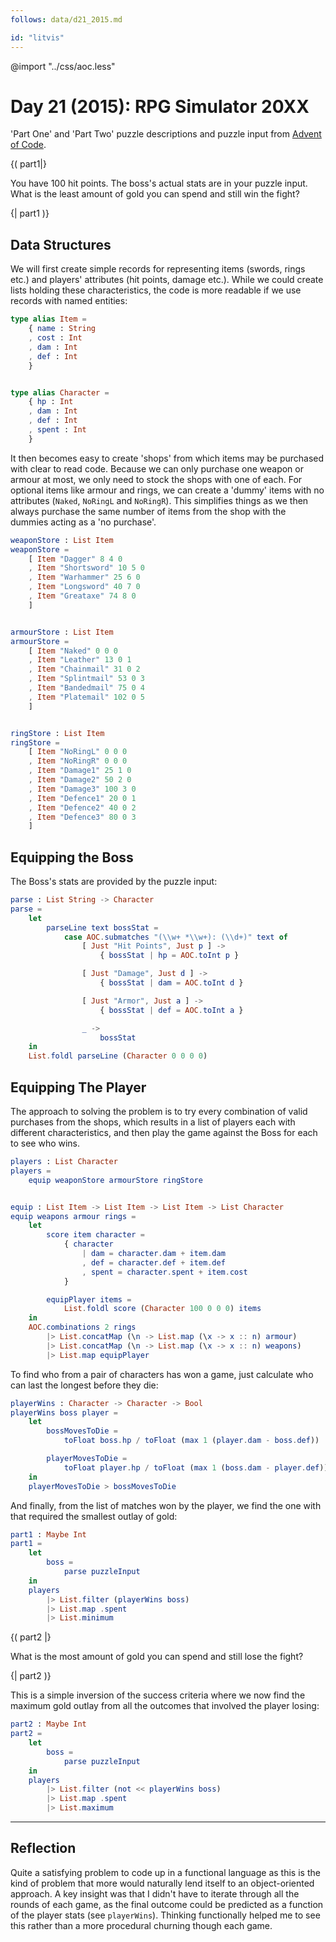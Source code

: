 ```yaml
---
follows: data/d21_2015.md

id: "litvis"
---
```


@import "../css/aoc.less"

# Day 21 (2015): RPG Simulator 20XX

'Part One' and 'Part Two' puzzle descriptions and puzzle input from [Advent of Code](https://adventofcode.com/2015/day/21).

{( part1|}

You have 100 hit points. The boss's actual stats are in your puzzle input. What is the least amount of gold you can spend and still win the fight?

{| part1 )}

## Data Structures

We will first create simple records for representing items (swords, rings etc.) and players' attributes (hit points, damage etc.). While we could create lists holding these characteristics, the code is more readable if we use records with named entities:

```elm {l}
type alias Item =
    { name : String
    , cost : Int
    , dam : Int
    , def : Int
    }


type alias Character =
    { hp : Int
    , dam : Int
    , def : Int
    , spent : Int
    }
```

It then becomes easy to create 'shops' from which items may be purchased with clear to read code. Because we can only purchase one weapon or armour at most, we only need to stock the shops with one of each. For optional items like armour and rings, we can create a 'dummy' items with no attributes (`Naked`, `NoRingL` and `NoRingR`). This simplifies things as we then always purchase the same number of items from the shop with the dummies acting as a 'no purchase'.

```elm {l}
weaponStore : List Item
weaponStore =
    [ Item "Dagger" 8 4 0
    , Item "Shortsword" 10 5 0
    , Item "Warhammer" 25 6 0
    , Item "Longsword" 40 7 0
    , Item "Greataxe" 74 8 0
    ]


armourStore : List Item
armourStore =
    [ Item "Naked" 0 0 0
    , Item "Leather" 13 0 1
    , Item "Chainmail" 31 0 2
    , Item "Splintmail" 53 0 3
    , Item "Bandedmail" 75 0 4
    , Item "Platemail" 102 0 5
    ]


ringStore : List Item
ringStore =
    [ Item "NoRingL" 0 0 0
    , Item "NoRingR" 0 0 0
    , Item "Damage1" 25 1 0
    , Item "Damage2" 50 2 0
    , Item "Damage3" 100 3 0
    , Item "Defence1" 20 0 1
    , Item "Defence2" 40 0 2
    , Item "Defence3" 80 0 3
    ]
```

## Equipping the Boss

The Boss's stats are provided by the puzzle input:

```elm  {l}
parse : List String -> Character
parse =
    let
        parseLine text bossStat =
            case AOC.submatches "(\\w+ *\\w+): (\\d+)" text of
                [ Just "Hit Points", Just p ] ->
                    { bossStat | hp = AOC.toInt p }

                [ Just "Damage", Just d ] ->
                    { bossStat | dam = AOC.toInt d }

                [ Just "Armor", Just a ] ->
                    { bossStat | def = AOC.toInt a }

                _ ->
                    bossStat
    in
    List.foldl parseLine (Character 0 0 0 0)
```

## Equipping The Player

The approach to solving the problem is to try every combination of valid purchases from the shops, which results in a list of players each with different characteristics, and then play the game against the Boss for each to see who wins.

```elm {l}
players : List Character
players =
    equip weaponStore armourStore ringStore


equip : List Item -> List Item -> List Item -> List Character
equip weapons armour rings =
    let
        score item character =
            { character
                | dam = character.dam + item.dam
                , def = character.def + item.def
                , spent = character.spent + item.cost
            }

        equipPlayer items =
            List.foldl score (Character 100 0 0 0) items
    in
    AOC.combinations 2 rings
        |> List.concatMap (\n -> List.map (\x -> x :: n) armour)
        |> List.concatMap (\n -> List.map (\x -> x :: n) weapons)
        |> List.map equipPlayer
```

To find who from a pair of characters has won a game, just calculate who can last the longest before they die:

```elm {l}
playerWins : Character -> Character -> Bool
playerWins boss player =
    let
        bossMovesToDie =
            toFloat boss.hp / toFloat (max 1 (player.dam - boss.def))

        playerMovesToDie =
            toFloat player.hp / toFloat (max 1 (boss.dam - player.def))
    in
    playerMovesToDie > bossMovesToDie
```

And finally, from the list of matches won by the player, we find the one with that required the smallest outlay of gold:

```elm {l r}
part1 : Maybe Int
part1 =
    let
        boss =
            parse puzzleInput
    in
    players
        |> List.filter (playerWins boss)
        |> List.map .spent
        |> List.minimum
```

{( part2 |}

What is the most amount of gold you can spend and still lose the fight?

{| part2 )}

This is a simple inversion of the success criteria where we now find the maximum gold outlay from all the outcomes that involved the player losing:

```elm {l r}
part2 : Maybe Int
part2 =
    let
        boss =
            parse puzzleInput
    in
    players
        |> List.filter (not << playerWins boss)
        |> List.map .spent
        |> List.maximum
```

---

## Reflection

Quite a satisfying problem to code up in a functional language as this is the kind of problem that more would naturally lend itself to an object-oriented approach. A key insight was that I didn't have to iterate through all the rounds of each game, as the final outcome could be predicted as a function of the player stats (see `playerWins`). Thinking functionally helped me to see this rather than a more procedural churning though each game.
